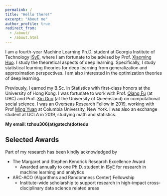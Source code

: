 ```yaml
---
permalink: /
title: "Hello there!"
excerpt: "About me"
author_profile: true
redirect_from: 
  - /about/
  - /about.html
---
```


I am a fourth-year Machine Learning Ph.D. student at Georgia Institute of Technology [ISyE](https://www.isye.gatech.edu/), where I am fortunate to be advised by Prof. [Xiaoming Huo](https://www.isye.gatech.edu/users/xiaoming-huo). I study the theoretical aspects of deep learning. Specifically, I study statistical learning theories for deep learning from generalization and approximation perspectives. I am also interested in the optimization theories of deep learning.

Previously, I earned my B.Sc. in Statistics with first-class honors at the University of Hong Kong. I was fortunate to work with Prof. [Qiang Fu](https://sociology.ubc.ca/profile/qiang-fu/) (at UBC) and Prof. [Xin Guo](https://smp.uq.edu.au/profile/11757/xin-guo) (at the University of Queensland) on computational social science. I was an Overseas Research Fellow in 2019, working with Prof [Ming Yuan](https://www.columbia.edu/~my2550/) at Columbia University, New York. I was also an exchange student at UCLA in 2019, studying math and statistics. 

**My email: tzhou306(at)gatech(dot)edu** 

## Selected Awards

Part of my research has been kindly acknowledged by

  * The Margaret and Stephen Kendrick Research Excellence Award
    * Awarded annually to one Ph.D. student in ISyE for research in machine learning and analytics
  * ARC-ACO (Algorithms and Randomness Center) Fellowship
    * Institute-wide scholarship to support research in high-impact cross-disciplinary data science related areas
    
